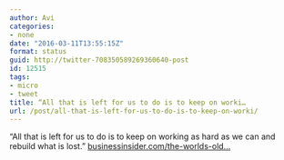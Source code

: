 ```yaml
---
author: Avi
categories:
- none
date: "2016-03-11T13:55:15Z"
format: status
guid: http://twitter-708350589269360640-post
id: 12515
tags:
- micro
- tweet
title: “All that is left for us to do is to keep on worki…
url: /post/all-that-is-left-for-us-to-do-is-to-keep-on-worki/
---
```

“All that is left for us to do is to keep on working as hard as we can and rebuild what is lost.” [businessinsider.com/the-worlds-old…](http://www.businessinsider.com/the-worlds-oldest-living-man-is-an-auschwitz-survivor-2016-3?r=UK&IR=T)